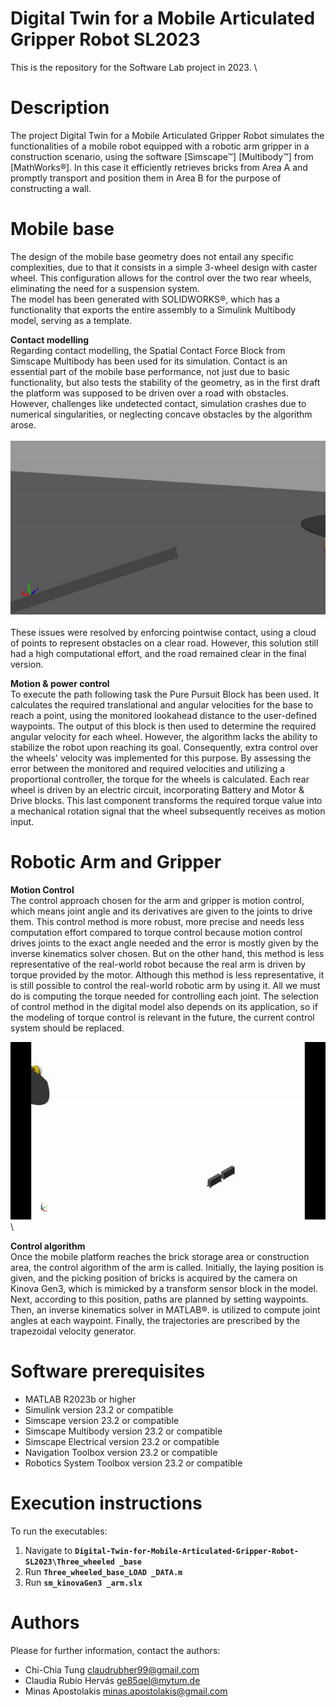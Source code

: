 # Digital Twin for a Mobile Articulated Gripper Robot SL2023
This is the repository for the Software Lab project in 2023.
\
# Description
The project Digital Twin for a Mobile Articulated Gripper Robot simulates the functionalities of a mobile robot equipped with a robotic arm gripper in a construction scenario, using the software [Simscape&trade;] [Multibody&trade;] from [MathWorks&reg;].
In this case it efficiently retrieves bricks from Area A and promptly transport and position them in Area B for the purpose of constructing a wall.

# Mobile base
The design of the mobile base geometry does not entail any specific complexities, due to that it consists in a simple 3-wheel design with caster wheel. This configuration allows for the control over the two rear wheels, eliminating the need for a suspension system.
\
The model has been generated with SOLIDWORKS®, which has a functionality that exports the entire assembly to a Simulink Multibody model, serving as a template.

**Contact modelling**\
Regarding contact modelling, the Spatial Contact Force Block from Simscape Multibody has been used for its simulation. Contact is an essential part of the mobile base performance, not just due to basic functionality, but also tests the stability of the geometry, as in the first draft the platform was supposed to be driven over a road with obstacles. However, challenges like undetected contact, simulation crashes due to numerical singularities, or neglecting concave obstacles by the algorithm arose.
\
\
![Contact modelling problem](images/ezgif.com-video-to-gif-converter.gif)\
\
These issues were resolved by enforcing pointwise contact, using a cloud of points to represent obstacles on a clear road. However, this solution still had a high computational effort, and the road remained clear in the final version.


**Motion & power control**\
To execute the path following task the Pure Pursuit Block has been used. It calculates the required translational and angular velocities for the base to reach a point, using the monitored lookahead distance to the user-defined waypoints. The output of this block is then used to determine the required angular velocity for each wheel. However, the algorithm lacks the ability to stabilize the robot upon reaching its goal. Consequently, extra control over the wheels' velocity was implemented for this purpose.
By assessing the error between the monitored and required velocities and utilizing a proportional controller, the torque for the wheels is calculated. Each rear wheel is driven by an electric circuit, incorporating Battery and Motor & Drive blocks. This last component transforms the required torque value into a mechanical rotation signal that the wheel subsequently receives as motion input.

# Robotic Arm and Gripper

**Motion Control**\
The control approach chosen for the arm and gripper is motion control, which means joint angle and its derivatives are given to the joints to drive them. This control method is more robust, more precise and needs less computation effort compared to torque control because motion control drives joints to the exact angle needed and the error is mostly given by the inverse kinematics solver chosen. But on the other hand, this method is less representative of the real-world robot because the real arm is driven by torque provided by the motor. Although this method is less representative, it is still possible to control the real-world robotic arm by using it. All we must do is computing the torque needed for controlling each joint. The selection of control method in the digital model also depends on its application, so if the modeling of torque control is relevant in the future, the current control system should be replaced.

![Brick Picking](images/picking_brick.gif)\

**Control algorithm**\
Once the mobile platform reaches the brick storage area or construction area, the control algorithm of the arm is called. Initially, the laying position is given, and the picking position of bricks is acquired by the camera on Kinova Gen3, which is mimicked by a transform sensor block in the model. Next, according to this position, paths are planned by setting waypoints. Then, an inverse kinematics solver in MATLAB®. is utilized to compute joint angles at each waypoint. Finally, the trajectories are prescribed by the trapezoidal velocity generator.

# Software prerequisites
- MATLAB R2023b or higher
- Simulink version 23.2 or compatible
- Simscape version 23.2 or compatible
- Simscape Multibody version 23.2 or compatible
- Simscape Electrical version 23.2 or compatible
- Navigation Toolbox version 23.2 or compatible
- Robotics System Toolbox version 23.2 or compatible 

# Execution instructions
To run the executables:
 1. Navigate to **``Digital-Twin-for-Mobile-Articulated-Gripper-Robot-SL2023\Three_wheeled
 _base``**
 2. Run **``Three_wheeled_base_LOAD _DATA.m``**
 3. Run **``sm_kinovaGen3 _arm.slx``**

# Authors
Please for further information, contact the authors:
- Chi-Chia Tung <claudrubher99@gmail.com>
- Claudia Rubio Hervás <ge85qel@mytum.de>
- Minas Apostolakis <minas.apostolakis@gmail.com>
